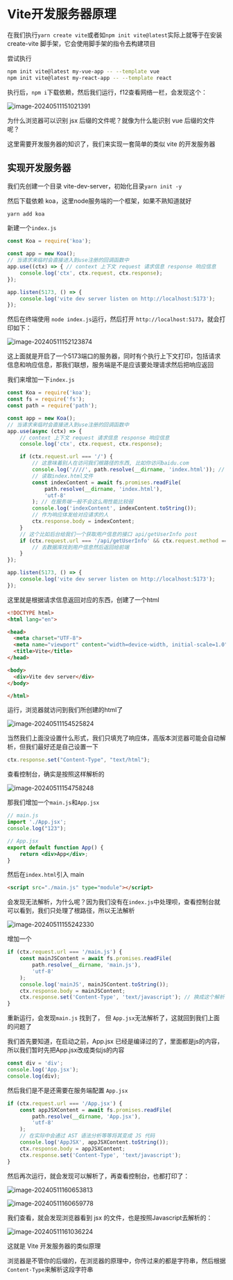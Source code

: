 # Vite开发服务器原理

在我们执行`yarn create vite`或者如`npm init vite@latest`实际上就等于在安装 create-vite 脚手架，它会使用脚手架的指令去构建项目

尝试执行

```bash
npm init vite@latest my-vue-app -- --template vue
npm init vite@latest my-react-app -- --template react
```

执行后，`npm i`下载依赖，然后我们运行，f12查看网络一栏，会发现这个：

![image-20240511151021391](https://chen-1320883525.cos.ap-chengdu.myqcloud.com/img/image-20240511151021391.png)

为什么浏览器可以识别 jsx 后缀的文件呢？就像为什么能识别 vue 后缀的文件呢？

这里需要开发服务器的知识了，我们来实现一套简单的类似 vite 的开发服务器

## 实现开发服务器

我们先创建一个目录 vite-dev-server，初始化目录`yarn init -y`

然后下载依赖 koa，这里node服务端的一个框架，如果不熟知道就好

```bash
yarn add koa
```

新建一个`index.js`

```js
const Koa = require('koa');

const app = new Koa();
// 当请求来临时会直接进入到use注册的回调函数中
app.use((ctx) => { // context 上下文 request 请求信息 response 响应信息
	console.log('ctx', ctx.request, ctx.response);
});

app.listen(5173, () => {
	console.log('vite dev server listen on http://localhost:5173');
});
```

然后在终端使用 `node index.js`运行，然后打开 `http://localhost:5173`，就会打印如下：

![image-20240511152123874](https://chen-1320883525.cos.ap-chengdu.myqcloud.com/img/image-20240511152123874.png)

这上面就是开启了一个5173端口的服务器，同时有个执行上下文打印，包括请求信息和响应信息，那我们联想，服务端是不是应该要处理请求然后把响应返回

我们来增加一下`index.js`

```js
const Koa = require('koa');
const fs = require('fs');
const path = require('path');

const app = new Koa();
// 当请求来临时会直接进入到use注册的回调函数中
app.use(async (ctx) => {
	// context 上下文 request 请求信息 response 响应信息
	console.log('ctx', ctx.request, ctx.response);

	if (ctx.request.url === '/') {
		// 这意味着别人在访问我们根路径的东西, 比如你访问baidu.com
		console.log('////', path.resolve(__dirname, 'index.html')); // 打印绝对路径
		// 读取index.html文件
		const indexContent = await fs.promises.readFile(
			path.resolve(__dirname, 'index.html'),
			'utf-8'
		); // 在服务端一般不会这么用性能比较弱
		console.log('indexContent', indexContent.toString());
		// 作为响应体发给对应请求的人
		ctx.response.body = indexContent;
	}
	// 这个比如后台给我们一个获取用户信息的接口 api/getUserInfo post
	if (ctx.request.url === '/api/getUserInfo' && ctx.request.method === 'POST') {
		// 去数据库找到用户信息然后返回给前端
	}
});

app.listen(5173, () => {
	console.log('vite dev server listen on http://localhost:5173');
});
```

这里就是根据请求信息返回对应的东西，创建了一个html

```html
<!DOCTYPE html>
<html lang="en">

<head>
  <meta charset="UTF-8">
  <meta name="viewport" content="width=device-width, initial-scale=1.0">
  <title>Vite</title>
</head>

<body>
  <div>Vite dev server</div>
</body>

</html>
```

运行，浏览器就访问到我们所创建的html了

![image-20240511154525824](https://chen-1320883525.cos.ap-chengdu.myqcloud.com/img/image-20240511154525824.png)

当然我们上面没设置什么形式，我们只填充了响应体，高版本浏览器可能会自动解析，但我们最好还是自己设置一下

```js
ctx.response.set("Content-Type", "text/html");
```

查看控制台，确实是按照这样解析的

![image-20240511154758248](https://chen-1320883525.cos.ap-chengdu.myqcloud.com/img/image-20240511154758248.png)

那我们增加一个`main.js`和`App.jsx`

```js
// main.js
import './App.jsx';
console.log("123");
```

```jsx
// App.jsx
export default function App() {
	return <div>App</div>;
}
```

然后在`index.html`引入 main

```html
<script src="./main.js" type="module"></script>
```

会发现无法解析，为什么呢？因为我们没有在`index.js`中处理呗，查看控制台就可以看到，我们只处理了根路径，所以无法解析

![image-20240511155242330](https://chen-1320883525.cos.ap-chengdu.myqcloud.com/img/image-20240511155242330.png)

增加一个

```js
if (ctx.request.url === '/main.js') {
	const mainJSContent = await fs.promises.readFile(
		path.resolve(__dirname, 'main.js'),
		'utf-8'
	);
	console.log('mainJS', mainJSContent.toString());
	ctx.response.body = mainJSContent;
    ctx.response.set('Content-Type', 'text/javascript'); // 换成这个解析
}
```

重新运行，会发现`main.js` 找到了， 但 `App.jsx`无法解析了，这就回到我们上面的问题了

我们首先要知道，在启动之前，App.jsx 已经是编译过的了，里面都是js的内容，所以我们暂时先把App.jsx改成类似js的内容

```jsx
const div = 'div';
console.log('App.jsx');
console.log(div);
```

然后我们是不是还需要在服务端配置 `App.jsx`

```js
if (ctx.request.url === '/App.jsx') {
	const appJSXContent = await fs.promises.readFile(
		path.resolve(__dirname, 'App.jsx'),
		'utf-8'
	);
    // 在实际中会通过 AST 语法分析等等将其变成 JS 代码
	console.log('AppJSX', appJSXContent.toString());
	ctx.response.body = appJSXContent;
	ctx.response.set('Content-Type', 'text/javascript');
}
```

然后再次运行，就会发现可以解析了，再查看控制台，也都打印了：

![image-20240511160653813](https://chen-1320883525.cos.ap-chengdu.myqcloud.com/img/image-20240511160653813.png)

![image-20240511160659778](https://chen-1320883525.cos.ap-chengdu.myqcloud.com/img/image-20240511160659778.png)

我们查看，就会发现浏览器看到 jsx 的文件，也是按照Javascript去解析的：

![image-20240511161036224](https://chen-1320883525.cos.ap-chengdu.myqcloud.com/img/image-20240511161036224.png)

这就是 Vite 开发服务器的类似原理

浏览器是不管你的后缀的，在浏览器的原理中，你传过来的都是字符串，然后根据`Content-Type`来解析这段字符串